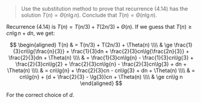 > Use the substitution method to prove that recurrence (4.14) has the solution
> $T(n) = \Theta(n\lg n)$. Conclude that $T(n) = \Theta(n \lg n)$.

Recurrence (4.14) is $T(n) = T(n/3) + T(2n/3) + \Theta(n)$. If we guess that
$T(n) \ge cn \lg n + dn$, we get:

$$
  \begin{aligned}
  T(n) & = T(n/3) + T(2n/3) + \Theta(n) \\\\
       & \ge \frac{1}{3}cn\lg{\frac{n}{3}} + \frac{1}{3}dn +
             \frac{2}{3}cn\lg{\frac{2n}{3}} + \frac{2}{3}dn +
             \Theta(n) \\\\
       & = \frac{1}{3}cn\lg{n} - \frac{1}{3}cn\lg{3} +
           \frac{2}{3}cn\lg{2} + \frac{2}{3}cn\lg{n} - \frac{2}{3}cn\lg{3} +
           dn + \Theta(n) \\\\
       & = cn\lg{n} + \frac{2}{3}cn - cn\lg{3} + dn + \Theta(n) \\\\
       & = cn\lg{n} + (d + \frac{2}{3} - \lg{3})cn + \Theta(n) \\\\
       & \ge cn\lg n
  \end{aligned}
$$

For the correct choice of $d$.
